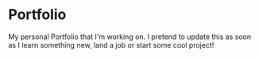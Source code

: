 # Portfolio
My personal Portfolio that I'm working on. I pretend to update this as soon as I learn something new, land a job or start some cool project!

